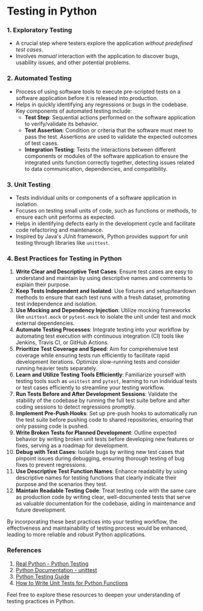 # Testing in Python

### 1. Exploratory Testing
* A crucial step where testers explore the application <em>without predefined test cases</em>.
* Involves <em>manual</em> interaction with the application to discover bugs, usability issues, and other potential problems.

### 2. Automated Testing
* Process of using software tools to execute pre-scripted tests on a software application before it is released into production.
* Helps in quickly identifying any regressions or bugs in the codebase. Key components of automated testing include:
  - **Test Step**: Sequential actions performed on the software application to verify/validate its behavior.
  - **Test Assertion**: Condition or criteria that the software must meet to pass the test. Assertions are used to validate the expected outcomes of test cases.
  - **Integration Testing**: Tests the interactions between different components or modules of the software application to ensure the integrated units function correctly together, detecting issues related to data communication, dependencies, and compatibility.

### 3. Unit Testing
* Tests individual units or components of a software application in isolation.
* Focuses on testing small units of code, such as functions or methods, to ensure each unit performs as expected.
* Helps in identifying defects early in the development cycle and facilitate code refactoring and maintenance.
* Inspired by Java's JUnit framework, Python provides support for unit testing through libraries like `unittest`.

### 4. Best Practices for Testing in Python
1. **Write Clear and Descriptive Test Cases**: Ensure test cases are easy to understand and maintain by using descriptive names and comments to explain their purpose.
2. **Keep Tests Independent and Isolated**: Use fixtures and setup/teardown methods to ensure that each test runs with a fresh dataset, promoting test independence and isolation.
3. **Use Mocking and Dependency Injection**: Utilize mocking frameworks like `unittest.mock` or `pytest-mock` to isolate the unit under test and mock external dependencies.
4. **Automate Testing Processes**: Integrate testing into your workflow by automating test execution with continuous integration (CI) tools like Jenkins, Travis CI, or GitHub Actions.
5. **Prioritize Test Coverage and Speed**: Aim for comprehensive test coverage while ensuring tests run efficiently to facilitate rapid development iterations. Optimize slow-running tests and consider running heavier tests separately.
6. **Learn and Utilize Testing Tools Efficiently**: Familiarize yourself with testing tools such as `unittest` and `pytest`, learning to run individual tests or test cases efficiently to streamline your testing workflow.
7. **Run Tests Before and After Development Sessions**: Validate the stability of the codebase by running the full test suite before and after coding sessions to detect regressions promptly.
8. **Implement Pre-Push Hooks**: Set up pre-push hooks to automatically run the test suite before pushing code to shared repositories, ensuring that only passing code is pushed.
9. **Write Broken Tests for Planned Development**: Outline expected behavior by writing broken unit tests before developing new features or fixes, serving as a roadmap for development.
10. **Debug with Test Cases**: Isolate bugs by writing new test cases that pinpoint issues during debugging, ensuring thorough testing of bug fixes to prevent regressions.
11. **Use Descriptive Test Function Names**: Enhance readability by using descriptive names for testing functions that clearly indicate their purpose and the scenarios they test.
12. **Maintain Readable Testing Code**: Treat testing code with the same care as production code by writing clear, well-documented tests that serve as valuable documentation for the codebase, aiding in maintenance and future development.  

By incorporating these best practices into your testing workflow, the effectiveness and maintainability of testing process would be enhanced, leading to more reliable and robust Python applications.

### References
1. [Real Python - Python Testing](https://realpython.com/python-testing/)
2. [Python Documentation - unittest](https://docs.python.org/3/library/unittest.html)
3. [Python Testing Guide](https://docs.python-guide.org/writing/tests/)
4. [How to Write Unit Tests for Python Functions](https://www.freecodecamp.org/news/how-to-write-unit-tests-for-python-functions/)

Feel free to explore these resources to deepen your understanding of testing practices in Python.
